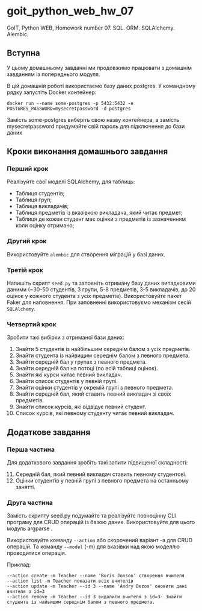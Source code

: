 # goit_python_web_hw_07

GoIT, Python WEB, Homework number 07. SQL. ORM. SQLAlchemy. Alembic.

## Вступна

У цьому домашньому завданні ми продовжимо працювати з домашнім завданням із попереднього модуля.

В цій домашній роботі використаємо базу даних postgres. У командному рядку запустіть Docker контейнер:

`docker run --name some-postgres -p 5432:5432 -e POSTGRES_PASSWORD=mysecretpassword -d postgres`

Замість some-postgres виберіть свою назву контейнера, а замість mysecretpassword придумайте свій пароль для підключення до бази даних

## Кроки виконання домашнього завдання

### Перший крок

Реалізуйте свої моделі SQLAlchemy, для таблиць:

 - Таблиця студентів;
 - Таблиця груп;
 - Таблиця викладачів;
 - Таблиця предметів із вказівкою викладача, який читає предмет;
 - Таблиця де кожен студент має оцінки з предметів із зазначенням коли оцінку отримано;

### Другий крок

Використовуйте `alembic` для створення міграцій у базі даних.

### Третій крок

Напишіть скрипт `seed.py` та заповніть отриману базу даних випадковими даними (~30-50 студентів, 3 групи, 5-8 предметів, 3-5 викладачів, до 20 оцінок у кожного студента з усіх предметів). Використовуйте пакет Faker для наповнення. При заповненні використовуємо механізм сесій `SQLAlchemy`.

### Четвертий крок

Зробити такі вибірки з отриманої бази даних:

 1. Знайти 5 студентів із найбільшим середнім балом з усіх предметів.
 2. Знайти студента із найвищим середнім балом з певного предмета.
 3. Знайти середній бал у групах з певного предмета.
 4. Знайти середній бал на потоці (по всій таблиці оцінок).
 5. Знайти які курси читає певний викладач.
 6. Знайти список студентів у певній групі.
 7. Знайти оцінки студентів у окремій групі з певного предмета.
 8. Знайти середній бал, який ставить певний викладач зі своїх предметів.
 9. Знайти список курсів, які відвідує певний студент.
10. Список курсів, які певному студенту читає певний викладач.


## Додаткове завдання
### Перша частина

Для додаткового завдання зробіть такі запити підвищеної складності:

 11. Середній бал, який певний викладач ставить певному студентові.
 12. Оцінки студентів у певній групі з певного предмета на останньому занятті.

### Друга частина

Замість скрипту seed.py подумайте та реалізуйте повноцінну CLI програму для CRUD операцій із базою даних. Використовуйте для цього модуль argparse .

Використовуйте команду `--action` або скорочений варіант -a для CRUD операцій. Та команду `--model` (-m) для вказівки над якою моделлю проводитися операція.

Приклад:

    --action create -m Teacher --name 'Boris Jonson' створення вчителя
    --action list -m Teacher показати всіх вчителів
    --action update -m Teacher --id 3 --name 'Andry Bezos' оновити дані вчителя з id=3
    --action remove -m Teacher --id 3 видалити вчителя з id=3- Знайти студента із найвищим середнім балом з певного предмета.
 